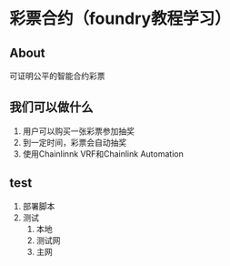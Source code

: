 # 彩票合约（foundry教程学习）

## About

可证明公平的智能合约彩票

## 我们可以做什么

1. 用户可以购买一张彩票参加抽奖
2. 到一定时间，彩票会自动抽奖
3. 使用Chainlinnk VRF和Chainlink Automation

## test

1. 部署脚本
2. 测试
   1. 本地
   2. 测试网
   3. 主网